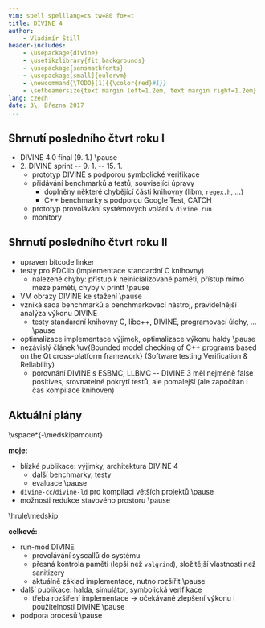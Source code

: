 ```yaml
---
vim: spell spelllang=cs tw=80 fo+=t
title: DIVINE 4
author:
    - Vladimír Štill
header-includes:
    - \usepackage{divine}
    - \usetikzlibrary{fit,backgrounds}
    - \usepackage{sansmathfonts}
    - \usepackage[small]{eulervm}
    - \newcommand{\TODO}[1]{{\color{red}#1}}
    - \setbeamersize{text margin left=1.2em, text margin right=1.2em}
lang: czech
date: 3\. Března 2017
...
```


## Shrnutí posledního čtvrt roku I

*   DIVINE 4.0 final (9. 1.) \pause
*   2\. DIVINE sprint -- 9. 1. -- 15. 1.
    *   prototyp DIVINE s podporou symbolické verifikace
    *   přidávání benchmarků a testů, související úpravy
        *   doplněny některé chybějící části knihovny (libm, `regex.h`, …)
        *   C++ benchmarky s podporou Google Test, CATCH
    *   prototyp provolávání systémových volání v `divine run`
    *   monitory

## Shrnutí posledního čtvrt roku II

*   upraven bitcode linker
*   testy pro PDClib (implementace standardní C knihovny)
    *   nalezené chyby: přístup k neinicializované paměti, přístup mimo meze
        paměti, chyby v printf
    \pause
*   VM obrazy DIVINE ke stažení \pause
*   vzniká sada benchmarků a benchmarkovací nástroj, pravidelnější analýza
    výkonu DIVINE
    *   testy standardní knihovny C, libc++, DIVINE, programovací úlohy, …
    \pause
*   optimalizace implementace výjimek, optimalizace výkonu haldy \pause
*   nezávislý článek \uv{Bounded model checking of C++ programs based on the
    Qt cross-platform framework} (Software testing Verification & Reliability)
    *   porovnání DIVINE s ESBMC, LLBMC -- DIVINE 3 měl nejméně false positives,
        srovnatelné pokrytí testů, ale pomalejší (ale započítán i čas kompilace
        knihoven)

## Aktuální plány

\vspace*{-\medskipamount}

**moje:**

*   blízké publikace: výjimky, architektura DIVINE 4
    *   další benchmarky, testy
    *   evaluace
    \pause
*   `divine-cc`/`divine-ld` pro kompilaci větších projektů \pause
*   možnosti redukce stavového prostoru \pause

\hrule\medskip

**celkové:**

*   run-mód DIVINE
    *   provolávání syscallů do systému
    *   přesná kontrola paměti (lepší než `valgrind`), složitější vlastnosti než
        sanitizery
    *   aktuálně základ implementace, nutno rozšířit
    \pause
*   další publikace: halda, simulátor, symbolická verifikace
    *   třeba rozšíření implementace → očekávané zlepšení výkonu i
        použitelnosti DIVINE
    \pause
*   podpora procesů \pause

